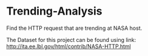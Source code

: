 # Trending-Analysis
Find the HTTP request that are trending at NASA host. 

The Dataset for this project can be found using link:
http://ita.ee.lbl.gov/html/contrib/NASA-HTTP.html

